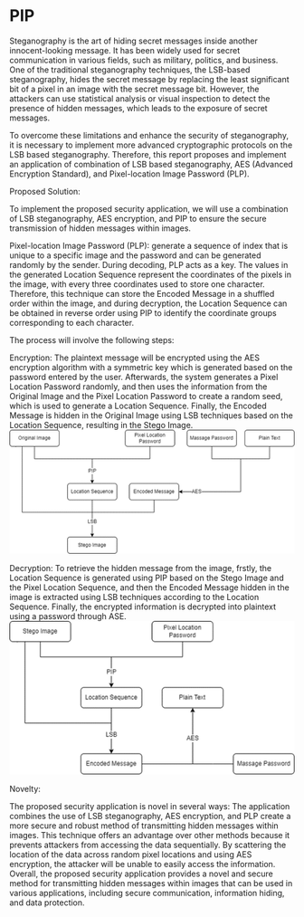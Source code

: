 # PIP
Steganography is the art of hiding secret messages inside another innocent-looking message. It has been widely used for secret communication in various fields, such as military, politics, and business. One of the traditional steganography techniques, the LSB-based steganography, hides the secret message by replacing the least significant bit of a pixel in an image with the secret message bit. However, the attackers can use statistical analysis or visual inspection to detect the presence of hidden messages, which leads to the exposure of secret messages.

To overcome these limitations and enhance the security of steganography, it is necessary to implement more advanced cryptographic protocols on the LSB based steganography. Therefore, this report proposes and implement an application of combination of LSB based steganography, AES (Advanced Encryption Standard), and Pixel-location Image Password (PLP).

Proposed Solution:

To implement the proposed security application, we will use a combination of LSB steganography, AES encryption, and PIP to ensure the secure transmission of hidden messages within images.

Pixel-location Image Password (PLP): generate a sequence of index that is unique to a specific image and the password and can be generated randomly by the sender. During decoding, PLP acts as a key. The values in the generated Location Sequence represent the coordinates of the pixels in the image, with every three coordinates used to store one character. Therefore, this technique can store the Encoded Message in a shuffled order within the image, and during decryption, the Location Sequence can be obtained in reverse order using PIP to identify the coordinate groups corresponding to each character.

The process will involve the following steps:

Encryption: 
The plaintext message will be encrypted using the AES encryption algorithm with a symmetric key which is generated based on the password entered by the user. Afterwards, the system generates a Pixel Location Password randomly, and then uses the information from the Original Image and the Pixel Location Password to create a random seed, which is used to generate a Location Sequence. Finally, the Encoded Message is hidden in the Original Image using LSB techniques based on the Location Sequence, resulting in the Stego Image.
![image](pic\process1.png)
 
Decryption: 
To retrieve the hidden message from the image, frstly, the Location Sequence is generated using PIP based on the Stego Image and the Pixel Location Sequence, and then the Encoded Message hidden in the image is extracted using LSB techniques according to the Location Sequence. Finally, the encrypted information is decrypted into plaintext using a password through ASE.
![image](pic\process2.png)

 


Novelty:

The proposed security application is novel in several ways: The application combines the use of LSB steganography, AES encryption, and PLP create a more secure and robust method of transmitting hidden messages within images. This technique offers an advantage over other methods because it prevents attackers from accessing the data sequentially. By scattering the location of the data across random pixel locations and using AES encryption, the attacker will be unable to easily access the information. Overall, the proposed security application provides a novel and secure method for transmitting hidden messages within images that can be used in various applications, including secure communication, information hiding, and data protection.

